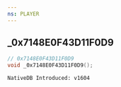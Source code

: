 ```yaml
---
ns: PLAYER
---
```

## _0x7148E0F43D11F0D9

```c
// 0x7148E0F43D11F0D9
void _0x7148E0F43D11F0D9();
```

```
NativeDB Introduced: v1604
```

